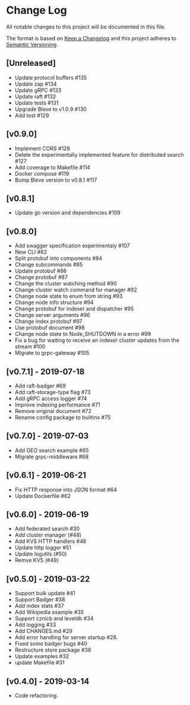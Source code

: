 # Change Log

All notable changes to this project will be documented in this file.

The format is based on [Keep a Changelog](http://keepachangelog.com/)
and this project adheres to [Semantic Versioning](http://semver.org/).

## [Unreleased]

- Update protocol buffers #135
- Update zap #134
- Update gRPC #133
- Update raft #132
- Update tests #131
- Upgrade Bleve to v1.0.9 #130
- Add test #129

## [v0.9.0]

- Implement CORS #128
- Delete the experimentally implemented feature for distributed search #127
- Add coverage to Makefile #114
- Docker compose #119
- Bump Bleve version to v0.8.1 #117


## [v0.8.1]

- Update go version and dependencies #109


## [v0.8.0]

- Add swagger specification experimentaly #107
- New CLI #82
- Split protobuf into components #84
- Change subcommands #85
- Update protobuf #86
- Change protobuf #87
- Change the cluster watching method #90
- Change cluster watch command for manager #92
- Change node state to enum from string #93
- Change node info structure #94
- Change protobuf for indexer and dispatcher #95
- Change server arguments #96
- Change index protobuf #97
- Use protobuf document #98
- Change node state to Node_SHUTDOWN in a error #99
- Fix a bug for waiting to receive an indexer cluster updates from the stream #100
- Migrate to grpc-gateway #105


## [v0.7.1] - 2019-07-18

- Add raft-badger #69
- Add raft-storage-type flag #73
- Add gRPC access logger #74
- Improve indexing performance #71
- Remove original document #72
- Rename config package to builtins #75


## [v0.7.0] - 2019-07-03

- Add GEO search example #65
- Migrate grpc-middleware #68


## [v0.6.1] - 2019-06-21

- Fix HTTP response into JSON format #64
- Update Dockerfile #62


## [v0.6.0] - 2019-06-19

- Add federated search #30
- Add cluster manager (#48)
- Add KVS HTTP handlers #46
- Update http logger #51
- Update logutils (#50)
- Remve KVS (#49)


## [v0.5.0] - 2019-03-22

- Support bulk update #41
- Support Badger #38
- Add index stats #37
- Add Wikipedia example #35
- Support cznicb and leveldb #34
- Add logging #33
- Add CHANGES.md #29
- Add error handling for server startup #28.
- Fixed some badger bugs #40
- Restructure store package #36
- Update examples #32
- update Makefile #31


## [v0.4.0] - 2019-03-14

- Code refactoring.
